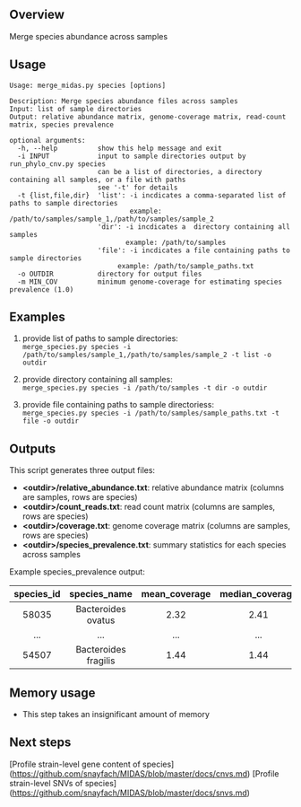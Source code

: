 ## Overview
Merge species abundance across samples

## Usage
```
Usage: merge_midas.py species [options]

Description: Merge species abundance files across samples
Input: list of sample directories
Output: relative abundance matrix, genome-coverage matrix, read-count matrix, species prevalence

optional arguments:
  -h, --help          show this help message and exit
  -i INPUT            input to sample directories output by run_phylo_cnv.py species
                      can be a list of directories, a directory containing all samples, or a file with paths
                      see '-t' for details
  -t {list,file,dir}  'list': -i incdicates a comma-separated list of paths to sample directories
                              example: /path/to/samples/sample_1,/path/to/samples/sample_2
                      'dir': -i incdicates a  directory containing all samples
                             example: /path/to/samples
                      'file': -i incdicates a file containing paths to sample directories
                      	   example: /path/to/sample_paths.txt
  -o OUTDIR           directory for output files
  -m MIN_COV          minimum genome-coverage for estimating species prevalence (1.0)

```

## Examples

1) provide list of paths to sample directories:  
`merge_species.py species -i /path/to/samples/sample_1,/path/to/samples/sample_2 -t list -o outdir`

2) provide directory containing all samples:  
`merge_species.py species -i /path/to/samples -t dir -o outdir`

3) provide file containing paths to sample directoriess:  
`merge_species.py species -i /path/to/samples/sample_paths.txt -t file -o outdir`

## Outputs
This script generates three output files:  
* **\<outdir>/relative_abundance.txt**: relative abundance matrix   (columns are samples, rows are species)
* **\<outdir>/count_reads.txt**: read count matrix (columns are samples, rows are species)
* **\<outdir>/coverage.txt**: genome coverage matrix (columns are samples, rows are species)
* **\<outdir>/species_prevalence.txt**: summary statistics for each species across samples


Example species_prevalence output:

| species_id  | species_name         | mean_coverage | median_coverage  | mean_abundance | median_abundance | prevalence |
| :----------:|:-------:             | :-------:     | :--:             | :-------:      | :-------:        | :--:       |
| 58035       | Bacteroides ovatus   | 2.32          | 2.41             | 0.21           | 0.25             | 2.0        |
| ...         | ...                  | ...           | ...              | ...            | ...              | ...        |
| 54507       | Bacteroides fragilis | 1.44          | 1.44             | 0.12           | 0.12             | 1.0        |

## Memory usage
* This step takes an insignificant amount of memory  

## Next steps
[Profile strain-level gene content of species] (https://github.com/snayfach/MIDAS/blob/master/docs/cnvs.md)
[Profile strain-level SNVs of species] (https://github.com/snayfach/MIDAS/blob/master/docs/snvs.md)

